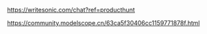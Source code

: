 https://writesonic.com/chat?ref=producthunt

https://community.modelscope.cn/63ca5f30406cc1159771878f.html